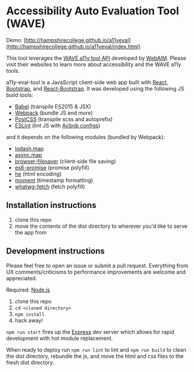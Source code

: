 # Accessibility Auto Evaluation Tool (WAVE)

Demo: [http://hampshirecollege.github.io/a11yeval](http://hampshirecollege.github.io/a11yeval/index.html)

This tool leverages the [WAVE a11y tool API](http://wave.webaim.org/api/) developed by [WebAIM](http://webaim.org). Please visit their websites to learn more about accessibility and the WAVE a11y tools.

a11y-eval-tool is a JavaScript client-side web app built with [React](http://facebook.github.io/react/), [Bootstrap](http://getbootstrap.com/), and [React-Bootstrap](https://react-bootstrap.github.io/). It was developed using the following JS build tools:
- [Babel](https://babeljs.io/) (transpile ES2015 & JSX)
- [Webpack](https://webpack.github.io/) (bundle JS and more)
- [PostCSS](http://postcss.org/) (transpile scss and autoprefix)
- [ESLint](http://eslint.org/) (lint JS with [Airbnb configs](https://github.com/airbnb/javascript))

and it depends on the following modules (bundled by Webpack):
- [lodash.map](https://www.npmjs.com/package/lodash.map)
- [async.map](https://www.npmjs.com/package/async.map)
- [browser-filesaver](https://www.npmjs.com/package/browser-filesaver) (client-side file saving)
- [es6-promise](https://github.com/stefanpenner/es6-promise) (promise polyfill)
- [he](https://github.com/mathiasbynens/he) (html encoding)
- [moment](http://momentjs.com/) (timestamp formatting)
- [whatwg-fetch](https://github.com/github/fetch) (fetch polyfill)

## Installation instructions
1. clone this repo
2. move the contents of the dist directory to wherever you'd like to serve the app from

## Development instructions
Please feel free to open an issue or submit a pull request. Everything from UX comments/criticisms to performance improvements are welcome and appreciated.

Required: [Node.js](https://nodejs.org/en/)

1. clone this repo
2. `cd <cloned directory>`
3. `npm install`
4. hack away!

`npm run start` fires up the [Express](http://expressjs.com/) dev server which allows for rapid development with hot module replacement.

When ready to deploy run `npm run lint` to lint and `npm run build` to clean the dist directory, rebundle the js, and move the html and css files to the fresh dist directory.
